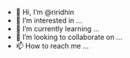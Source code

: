 - 👋 Hi, I’m @riridhin
- 👀 I’m interested in ...
- 🌱 I’m currently learning ...
- 💞️ I’m looking to collaborate on ...
- 📫 How to reach me ...

<!---
riridhin/riridhin is a ✨ special ✨ repository because its `README.md` (this file) appears on your GitHub profile.
You can click the Preview link to take a look at your changes.
--->
